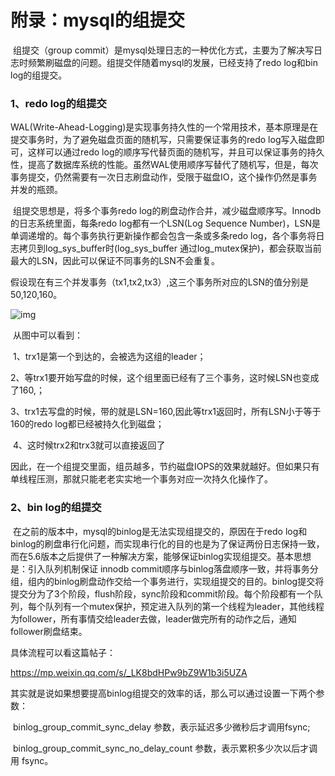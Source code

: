 # 附录：mysql的组提交

​		组提交（group commit）是mysql处理日志的一种优化方式，主要为了解决写日志时频繁刷磁盘的问题。组提交伴随着mysql的发展，已经支持了redo log和bin log的组提交。

### 1、redo log的组提交

​		WAL(Write-Ahead-Logging)是实现事务持久性的一个常用技术，基本原理是在提交事务时，为了避免磁盘页面的随机写，只需要保证事务的redo log写入磁盘即可，这样可以通过redo log的顺序写代替页面的随机写，并且可以保证事务的持久性，提高了数据库系统的性能。虽然WAL使用顺序写替代了随机写，但是，每次事务提交，仍然需要有一次日志刷盘动作，受限于磁盘IO，这个操作仍然是事务并发的瓶颈。

​		组提交思想是，将多个事务redo log的刷盘动作合并，减少磁盘顺序写。Innodb的日志系统里面，每条redo log都有一个LSN(Log Sequence Number)，LSN是单调递增的。每个事务执行更新操作都会包含一条或多条redo log，各个事务将日志拷贝到log_sys_buffer时(log_sys_buffer 通过log_mutex保护)，都会获取当前最大的LSN，因此可以保证不同事务的LSN不会重复。

​		假设现在有三个并发事务（tx1,tx2,tx3）,这三个事务所对应的LSN的值分别是50,120,160。

![img](F:\lian\mycat\image\组提交.png)

​		从图中可以看到：

​		1、trx1是第一个到达的，会被选为这组的leader；

​		2、等trx1要开始写盘的时候，这个组里面已经有了三个事务，这时候LSN也变成了160,；

​		3、trx1去写盘的时候，带的就是LSN=160,因此等trx1返回时，所有LSN小于等于160的redo log都已经被持久化到磁盘；

​		4、这时候trx2和trx3就可以直接返回了

​		因此，在一个组提交里面，组员越多，节约磁盘IOPS的效果就越好。但如果只有单线程压测，那就只能老老实实地一个事务对应一次持久化操作了。

### 2、bin log的组提交

​		在之前的版本中，mysql的binlog是无法实现组提交的，原因在于redo log和binlog的刷盘串行化问题，而实现串行化的目的也是为了保证两份日志保持一致，而在5.6版本之后提供了一种解决方案，能够保证binlog实现组提交。基本思想是：引入队列机制保证 innodb commit顺序与binlog落盘顺序一致，并将事务分组，组内的binlog刷盘动作交给一个事务进行，实现组提交的目的。binlog提交将提交分为了3个阶段，flush阶段，sync阶段和commit阶段。每个阶段都有一个队列，每个队列有一个mutex保护，预定进入队列的第一个线程为leader，其他线程为follower，所有事情交给leader去做，leader做完所有的动作之后，通知follower刷盘结束。

具体流程可以看这篇帖子：

https://mp.weixin.qq.com/s/_LK8bdHPw9bZ9W1b3i5UZA

​		其实就是说如果想要提高binlog组提交的效率的话，那么可以通过设置一下两个参数：

​		binlog_group_commit_sync_delay 参数，表示延迟多少微秒后才调用fsync;

​		binlog_group_commit_sync_no_delay_count 参数，表示累积多少次以后才调用 fsync。



